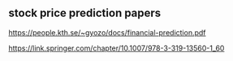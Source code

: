 ## stock price prediction papers

https://people.kth.se/~gyozo/docs/financial-prediction.pdf

https://link.springer.com/chapter/10.1007/978-3-319-13560-1_60
